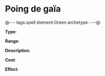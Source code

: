 # Poing de gaïa

@---
tags:spell
element:Green
archetype:
---@

**Type**:


**Range**:

**Description**:


**Cost**:

**Effect**:
